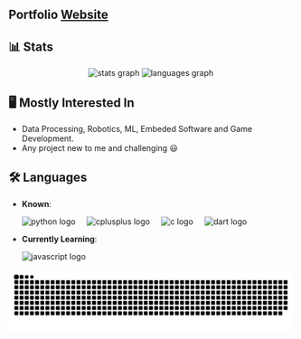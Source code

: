 ## Portfolio [Website](https://neraiv.github.io)

## 📊 Stats


<div align="center">
  <img src="https://github-readme-stats.vercel.app/api?username=Neraiv&hide_title=false&hide_rank=false&show_icons=true&include_all_commits=true&count_private=true&disable_animations=false&theme=swift&locale=en&hide_border=false&order=1" height="150" alt="stats graph" />
  <img src="https://github-readme-stats.vercel.app/api/top-langs?username=Neraiv&locale=en&hide_title=false&layout=compact&card_width=320&langs_count=5&theme=swift&hide_border=false&order=2" height="150" alt="languages graph" />
</div>

## 🖥️ Mostly Interested In

- Data Processing, Robotics, ML, Embeded Software and Game Development.
- Any project new to me and challenging :smiley:

## 🛠️ Languages

  - **Known**:
    <div align="left">
      <img src="https://cdn.jsdelivr.net/gh/devicons/devicon/icons/python/python-original.svg" height="40" alt="python logo" />
      <img width="12" />
      <img src="https://cdn.jsdelivr.net/gh/devicons/devicon/icons/cplusplus/cplusplus-original.svg" height="40" alt="cplusplus logo" />
      <img width="12" />
      <img src="https://cdn.jsdelivr.net/gh/devicons/devicon/icons/c/c-original.svg" height="40" alt="c logo" />
      <img width="12" />
      <img src="https://cdn.jsdelivr.net/gh/devicons/devicon/icons/dart/dart-original.svg" height="40" alt="dart logo" />
    </div>


  - **Currently Learning**:
    <div align="left">
      <img src="https://cdn.jsdelivr.net/gh/devicons/devicon/icons/javascript/javascript-original.svg" height="40" alt="javascript logo" />
      <img width="12" />
    </div>

![Snake animation](https://raw.githubusercontent.com/Neraiv/Neraiv/output/snake.svg)